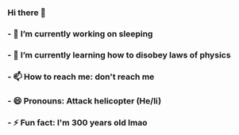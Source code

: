 ### Hi there 👋

### - 🔭 I’m currently working on sleeping
### - 🌱 I’m currently learning how to disobey laws of physics
### - 📫 How to reach me: don't reach me
### - 😄 Pronouns: Attack helicopter (He/li)
### - ⚡ Fun fact: I'm 300 years old lmao
